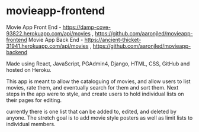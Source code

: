 # movieapp-frontend
Movie App Front End - https://damp-cove-93822.herokuapp.com/api/movies , https://github.com/aaronjled/movieapp-frontend
Movie App Back End - https://ancient-thicket-31941.herokuapp.com/api/movies , https://github.com/aaronjled/movieapp-backend

Made using React, JavaScript, PGAdmin4, Django, HTML, CSS, GitHub and hosted on Heroku.

This app is meant to allow the cataloguing of movies, and allow users to list movies, rate them, and eventually search for them and sort them. Next steps in the app were to style, and create users to hold individual lists on their pages for editing. 

currently there is one list that can be added to, edited, and deleted by anyone. The stretch goal is to add movie style posters as well as limit lists to individual members. 